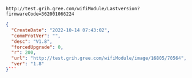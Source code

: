 `http://test.grih.gree.com/wifiModule/Lastversion?firmwareCode=362001066224`

```json
{
  "CreateDate": "2022-10-14 07:43:02",
  "commProtVer": "",
  "desc": "V1.8",
  "forcedUpgrade": 0,
  "r": 200,
  "url": "http://test.grih.gree.com/wifiModule/image/16805/70564",
  "ver": "1.8"
}```